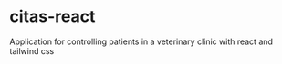# citas-react
Application for controlling patients in a veterinary clinic with react and tailwind css
